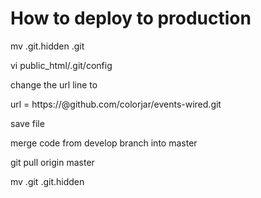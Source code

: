 How to deploy to production
===========================

mv .git.hidden .git

vi public_html/.git/config

change the url line to

url = https://<username>@github.com/colorjar/events-wired.git

save file

merge code from develop branch into master

git pull origin master


mv .git .git.hidden
